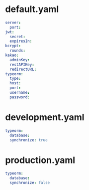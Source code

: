 # default.yaml

```yaml
server:
  port:
jwt:
  secret:
  expiresIn:
bcrypt:
  rounds:
kakao:
  adminKey:
  restAPIKey:
  redirectURL:
typeorm:
  type:
  host:
  port:
  username:
  password:
```

# development.yaml

```yaml
typeorm:
  database:
  synchronize: true
```

# production.yaml

```yaml
typeorm:
  database:
  synchronize: false
```
